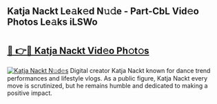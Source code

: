 ## Katja Nackt Le𝚊k𝚎d N𝚞𝚍e - Part-CbL Vid𝚎o Photos Le𝚊ks iLSWo

# <h2><a href="http://fb5icl.evod.top/?m=Katja+Nackt">🔗 👉🔴 Katja Nackt Vid𝚎o Ph𝚘t𝚘s</a></h2>

[![Katja Nackt N𝚞d𝚎s](https://i.imgur.com/8V9OHl7.gif)](http://fb5icl.evod.top/?m=Katja+Nackt)
Digital creator Katja Nackt known for dance trend performances and lifestyle vlogs. As a public figure, Katja Nackt every move is scrutinized, but he remains humble and dedicated to making a positive impact. 
